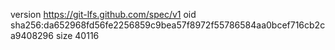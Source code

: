 version https://git-lfs.github.com/spec/v1
oid sha256:da652968fd56fe2256859c9bea57f8972f55786584aa0bcef716cb2ca9408296
size 40116
